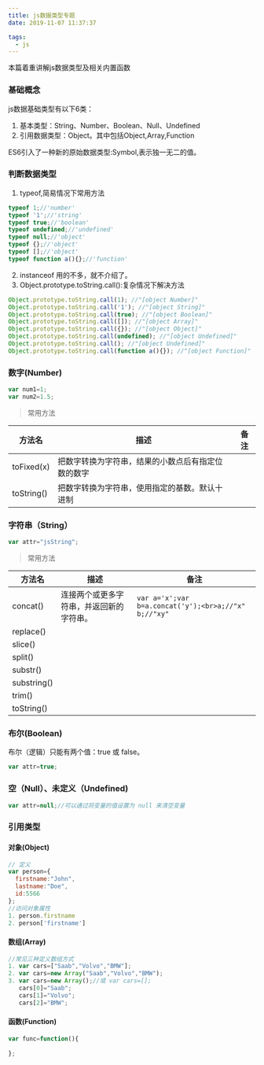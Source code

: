 ```yaml
---
title: js数据类型专题
date: 2019-11-07 11:37:37

tags:
  - js
---
```

本篇着重讲解js数据类型及相关内置函数
<!--more-->

### 基础概念

js数据基础类型有以下6类：

1. 基本类型：String、Number、Boolean、Null、Undefined
2. 引用数据类型：Object。其中包括Object,Array,Function

ES6引入了一种新的原始数据类型:Symbol,表示独一无二的值。

###  判断数据类型

1. typeof,简易情况下常用方法
```javascript
typeof 1;//'number'
typeof '1';//'string'
typeof true;//'boolean'
typeof undefined;//'undefined'
typeof null;//'object'
typeof {};//'object'
typeof [];//'object'
typeof function a(){};//'function'
```
2. instanceof 用的不多，就不介绍了。
3. Object.prototype.toString.call():复杂情况下解决方法
``` javascript
Object.prototype.toString.call(1); //"[object Number]"
Object.prototype.toString.call('1'); //"[object String]"
Object.prototype.toString.call(true); //"[object Boolean]"
Object.prototype.toString.call([]); //"[object Array]"
Object.prototype.toString.call({}); //"[object Object]"
Object.prototype.toString.call(undefined); //"[object Undefined]"
Object.prototype.toString.call(); //"[object Undefined]"
Object.prototype.toString.call(function a(){}); //"[object Function]"
```
### 数字(Number)

```javascript
var num1=1;
var num2=1.5;
```
> 常用方法

| 方法名 | 描述 | 备注 |
| - | - | - |
| toFixed(x) | 把数字转换为字符串，结果的小数点后有指定位数的数字 |  |
| toString()| 把数字转换为字符串，使用指定的基数。默认十进制| 

### 字符串（String）

```javascript
var attr="jsString";
```

> 常用方法

| 方法名 | 描述 | 备注 |
| - | - | - |
| concat() | 连接两个或更多字符串，并返回新的字符串。 | `var a='x';var b=a.concat('y');<br>a;//"x" b;//"xy"` |
| replace() |  |  |
| slice() |  |  |
| split() |  |  |
| substr() |  |  |
| substring() |  |  |
| trim() |  |  |
| toString() |  |  |

### 布尔(Boolean)

布尔（逻辑）只能有两个值：true 或 false。

```javascript
var attr=true;
```


### 空（Null）、未定义（Undefined)
```javascript
var attr=null;//可以通过将变量的值设置为 null 来清空变量
```

### 引用类型

#### 对象(Object)

```javascript
// 定义
var person={
  firstname:"John", 
  lastname:"Doe", 
  id:5566
};
//访问对象属性
1. person.firstname  
2. person['firstname']
```

#### 数组(Array)
```javascript
//常见三种定义数组方式
1. var cars=["Saab","Volvo","BMW"];
2. var cars=new Array("Saab","Volvo","BMW");
3. var cars=new Array();//或 var cars=[];
   cars[0]="Saab";
   cars[1]="Volvo";
   cars[2]="BMW";
```

#### 函数(Function)
```javascript
var func=function(){
  
};
```






